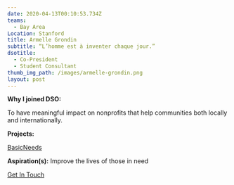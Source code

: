 ```yaml
---
date: 2020-04-13T00:10:53.734Z
teams:
  - Bay Area
Location: Stanford
title: Armelle Grondin
subtitle: “L’homme est à inventer chaque jour.”
dsotitle:
  - Co-President
  - Student Consultant
thumb_img_path: /images/armelle-grondin.png
layout: post
---
```

**Why I joined DSO:**

To have meaningful impact on nonprofits that help communities both locally and internationally.

**Projects:**

[BasicNeeds](https://www.basicneeds.org/)

**Aspiration(s):** Improve the lives of those in need

[Get In Touch](mailto:agrondin@dsoglobal.org)